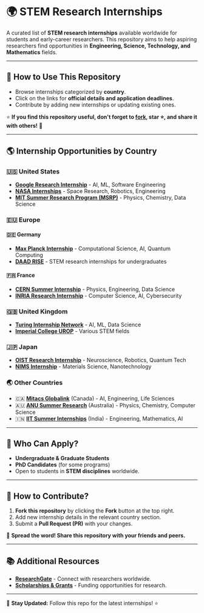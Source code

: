 # 🌍 STEM Research Internships

A curated list of **STEM research internships** available worldwide for students and early-career researchers. This repository aims to help aspiring researchers find opportunities in **Engineering, Science, Technology, and Mathematics** fields.

---

## 📌 How to Use This Repository
- Browse internships categorized by **country**.
- Click on the links for **official details and application deadlines**.
- Contribute by adding new internships or updating existing ones.

⭐ **If you find this repository useful, don't forget to [fork](https://github.com/YOUR-USERNAME/stem-research-internships/fork), star ⭐, and share it with others!** 🚀  

---

## 🌎 Internship Opportunities by Country  

### 🇺🇸 **United States**  
- **[Google Research Internship](https://research.google/careers/)** - AI, ML, Software Engineering  
- **[NASA Internships](https://intern.nasa.gov/)** - Space Research, Robotics, Engineering  
- **[MIT Summer Research Program (MSRP)](https://oge.mit.edu/msrp/)** - Physics, Chemistry, Data Science  

### 🇪🇺 **Europe**  
#### 🇩🇪 **Germany**  
- **[Max Planck Internship](https://www.mpg.de/internships)** - Computational Science, AI, Quantum Computing  
- **[DAAD RISE](https://www.daad.de/rise/en/)** - STEM research internships for undergraduates  

#### 🇫🇷 **France**  
- **[CERN Summer Internship](https://home.cern/jobs/students)** - Physics, Engineering, Data Science  
- **[INRIA Research Internship](https://www.inria.fr/en/internships)** - Computer Science, AI, Cybersecurity  

### 🇬🇧 **United Kingdom**  
- **[Turing Internship Network](https://www.turing.ac.uk/work-turing/turing-internship-network)** - AI, ML, Data Science  
- **[Imperial College UROP](https://www.imperial.ac.uk/urop/)** - Various STEM fields  

### 🇯🇵 **Japan**  
- **[OIST Research Internship](https://admissions.oist.jp/research-internship)** - Neuroscience, Robotics, Quantum Tech  
- **[NIMS Internship](https://www.nims.go.jp/eng/index.html)** - Materials Science, Nanotechnology  

### 🌏 **Other Countries**  
- 🇨🇦 **[Mitacs Globalink](https://www.mitacs.ca/en/programs/globalink)** (Canada) - AI, Engineering, Life Sciences  
- 🇦🇺 **[ANU Summer Research](https://www.anu.edu.au/)** (Australia) - Physics, Chemistry, Computer Science  
- 🇮🇳 **[IIT Summer Internships](https://home.iitd.ac.in/)** (India) - Engineering, Mathematics, AI  

---

## 🎯 Who Can Apply?  
- **Undergraduate & Graduate Students**  
- **PhD Candidates** (for some programs)  
- Open to students in **STEM disciplines** worldwide.  

---

## 🤝 How to Contribute?  
1. **Fork this repository** by clicking the **Fork** button at the top right.  
2. Add new internship details in the relevant country section.  
3. Submit a **Pull Request (PR)** with your changes.  

🚀 **Spread the word! Share this repository with your friends and peers.**  

---

## 📚 Additional Resources  
- **[ResearchGate](https://www.researchgate.net/)** - Connect with researchers worldwide.  
- **[Scholarships & Grants](https://www.scholarships.com/)** - Funding opportunities for research.  

---

🔗 **Stay Updated:** Follow this repo for the latest internships! ⭐  
